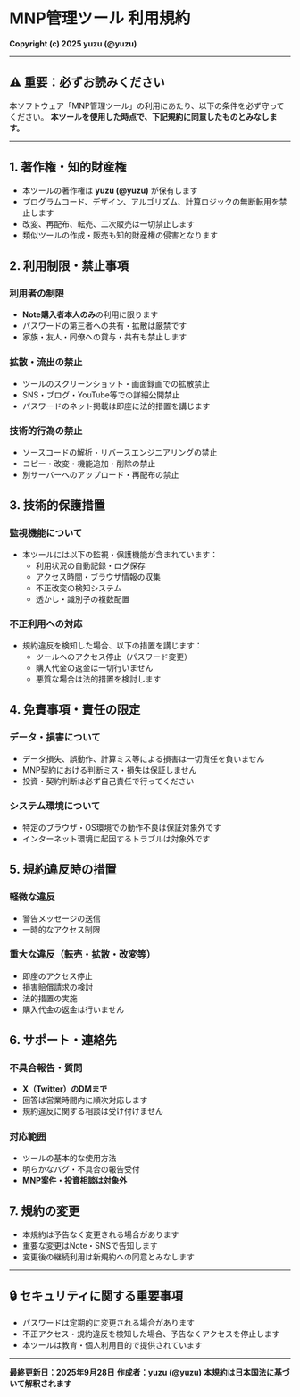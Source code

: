 ﻿# MNP管理ツール 利用規約
**Copyright (c) 2025 yuzu (@yuzu)**

---

## ⚠️ 重要：必ずお読みください

本ソフトウェア「MNP管理ツール」の利用にあたり、以下の条件を必ず守ってください。
**本ツールを使用した時点で、下記規約に同意したものとみなします。**

---

## 1. 著作権・知的財産権

- 本ツールの著作権は **yuzu (@yuzu)** が保有します
- プログラムコード、デザイン、アルゴリズム、計算ロジックの無断転用を禁止します
- 改変、再配布、転売、二次販売は一切禁止します
- 類似ツールの作成・販売も知的財産権の侵害となります

## 2. 利用制限・禁止事項

### 利用者の制限
- **Note購入者本人のみ**の利用に限ります
- パスワードの第三者への共有・拡散は厳禁です
- 家族・友人・同僚への貸与・共有も禁止します

### 拡散・流出の禁止
- ツールのスクリーンショット・画面録画での拡散禁止
- SNS・ブログ・YouTube等での詳細公開禁止
- パスワードのネット掲載は即座に法的措置を講じます

### 技術的行為の禁止
- ソースコードの解析・リバースエンジニアリングの禁止
- コピー・改変・機能追加・削除の禁止
- 別サーバーへのアップロード・再配布の禁止

## 3. 技術的保護措置

### 監視機能について
- 本ツールには以下の監視・保護機能が含まれています：
  - 利用状況の自動記録・ログ保存
  - アクセス時間・ブラウザ情報の収集
  - 不正改変の検知システム
  - 透かし・識別子の複数配置

### 不正利用への対応
- 規約違反を検知した場合、以下の措置を講じます：
  - ツールへのアクセス停止（パスワード変更）
  - 購入代金の返金は一切行いません
  - 悪質な場合は法的措置を検討します

## 4. 免責事項・責任の限定

### データ・損害について
- データ損失、誤動作、計算ミス等による損害は一切責任を負いません
- MNP契約における判断ミス・損失は保証しません
- 投資・契約判断は必ず自己責任で行ってください

### システム環境について
- 特定のブラウザ・OS環境での動作不良は保証対象外です
- インターネット環境に起因するトラブルは対象外です

## 5. 規約違反時の措置

### 軽微な違反
- 警告メッセージの送信
- 一時的なアクセス制限

### 重大な違反（転売・拡散・改変等）
- 即座のアクセス停止
- 損害賠償請求の検討
- 法的措置の実施
- 購入代金の返金は行いません

## 6. サポート・連絡先

### 不具合報告・質問
- **X（Twitter）のDMまで**
- 回答は営業時間内に順次対応します
- 規約違反に関する相談は受け付けません

### 対応範囲
- ツールの基本的な使用方法
- 明らかなバグ・不具合の報告受付
- **MNP案件・投資相談は対象外**

## 7. 規約の変更

- 本規約は予告なく変更される場合があります
- 重要な変更はNote・SNSで告知します
- 変更後の継続利用は新規約への同意とみなします

---

## 🔒 セキュリティに関する重要事項

- パスワードは定期的に変更される場合があります
- 不正アクセス・規約違反を検知した場合、予告なくアクセスを停止します
- 本ツールは教育・個人利用目的で提供されています

---

**最終更新日：2025年9月28日**
**作成者：yuzu (@yuzu)**
**本規約は日本国法に基づいて解釈されます**